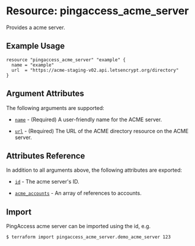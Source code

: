 # Resource: pingaccess_acme_server

Provides a acme server.

## Example Usage
```hcl
resource "pingaccess_acme_server" "example" {
  name = "example"
  url  = "https://acme-staging-v02.api.letsencrypt.org/directory"
}
```

## Argument Attributes

The following arguments are supported:

- [`name`](#name) - (Required) A user-friendly name for the ACME server.

- [`url`](#url) - (Required) The URL of the ACME directory resource on the ACME server.

## Attributes Reference

In addition to all arguments above, the following attributes are exported:

- [`id`](#id) - The acme server's ID.

- [`acme_accounts`](#acme_accounts) - An array of references to accounts.

## Import

PingAccess acme server can be imported using the id, e.g.

```
$ terraform import pingaccess_acme_server.demo_acme_server 123
```
